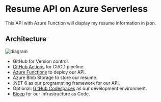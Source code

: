 # Resume API on Azure Serverless

This API with Azure Function will display my resume information in json. 

## Architecture 

![diagram](diagram.png)

- GitHub for Version control.
- [GitHub Actions](https://docs.github.com/en/actions) for CI/CD pipeline.
- [Azure Functions](https://learn.microsoft.com/en-us/azure/azure-functions/functions-overview) to deploy our API.
- Azure Blob Storage to store our resume.
- .NET 6 as our programming framework for our API.
- Optional: [GitHub Codespaces](https://docs.github.com/en/codespaces/overview) as our development environment. 
- [Bicep](https://learn.microsoft.com/en-us/azure/azure-resource-manager/bicep/overview?tabs=bicep) for our Infrastructure as Code.


